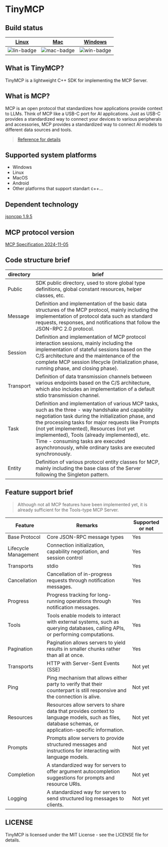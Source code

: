 ﻿# TinyMCP

## Build status
| [Linux][lin-link] | [Mac][mac-link] | [Windows][win-link] |
| :---------------: | :----------------: | :-----------------: |
| ![lin-badge]      | ![mac-badge]       | ![win-badge]        |

[lin-badge]: https://github.com/brinkqiang/TinyMCP/workflows/linux/badge.svg "linux build status"
[lin-link]:  https://github.com/brinkqiang/TinyMCP/actions/workflows/linux.yml "linux build status"
[mac-badge]: https://github.com/brinkqiang/TinyMCP/workflows/mac/badge.svg "mac build status"
[mac-link]:  https://github.com/brinkqiang/TinyMCP/actions/workflows/mac.yml "mac build status"
[win-badge]: https://github.com/brinkqiang/TinyMCP/workflows/win/badge.svg "win build status"
[win-link]:  https://github.com/brinkqiang/TinyMCP/actions/workflows/win.yml "win build status"

## What is TinyMCP?
TinyMCP is a lightweight C++ SDK for implementing the MCP Server.

## What is MCP?
MCP is an open protocol that standardizes how applications provide context to LLMs. Think of MCP like a USB-C port for AI applications. Just as USB-C provides a standardized way to connect your devices to various peripherals and accessories, MCP provides a standardized way to connect AI models to different data sources and tools.
> [Reference for details](https://modelcontextprotocol.io/introduction)

## Supported system platforms
* Windows
* Linux
* MacOS
* Android
* Other platforms that support standart c++...

## Dependent technology
[jsoncpp 1.9.5](https://github.com/open-source-parsers/jsoncpp)

## MCP protocol version
[MCP Specification 2024-11-05](https://modelcontextprotocol.io/specification/2024-11-05/index)

## Code structure brief
| directory | brief |
| --- | --- |
| Public | SDK public directory, used to store global type definitions, global constant resources, helper classes, etc. |
| Message | Definition and implementation of the basic data structures of the MCP protocol, mainly including the implementation of protocol data such as standard requests, responses, and notifications that follow the JSON-RPC 2.0 protocol. |
| Session | Definition and implementation of MCP protocol interaction sessions, mainly including the implementation of stateful sessions based on the C/S architecture and the maintenance of the complete MCP session lifecycle (initialization phase, running phase, and closing phase). |
| Transport | Definition of data transmission channels between various endpoints based on the C/S architecture, which also includes an implementation of a default stdio transmission channel. |
| Task | Definition and implementation of various MCP tasks, such as the three - way handshake and capability negotiation task during the initialization phase, and the processing tasks for major requests like Prompts (not yet implemented), Resources (not yet implemented), Tools (already implemented), etc. Time - consuming tasks are executed asynchronously, while ordinary tasks are executed synchronously. |
| Entity | Definition of various protocol entity classes for MCP, mainly including the base class of the Server following the Singleton pattern. |

## Feature support brief
> Although not all MCP features have been implemented yet, it is already sufficient for the Tools-type MCP Server.

| Feature | Remarks | Supported or not |
| --- | --- | --- |
| Base Protocol | Core JSON-RPC message types | Yes |
| Lifecycle Management | Connection initialization, capability negotiation, and session control | Yes |
| Transports | stdio | Yes |
| Cancellation | Cancellation of in-progress requests through notification messages. | Yes |
| Progress | Progress tracking for long-running operations through notification messages. | Yes |
| Tools | Tools enable models to interact with external systems, such as querying databases, calling APIs, or performing computations. | Yes |
| Pagination | Pagination allows servers to yield results in smaller chunks rather than all at once. | Yes |
| Transports | HTTP with Server-Sent Events (SSE) | Not yet |
| Ping | Ping mechanism that allows either party to verify that their counterpart is still responsive and the connection is alive. | Not yet |
| Resources | Resources allow servers to share data that provides context to language models, such as files, database schemas, or application-specific information. | Not yet |
| Prompts | Prompts allow servers to provide structured messages and instructions for interacting with language models. | Not yet |
| Completion | A standardized way for servers to offer argument autocompletion suggestions for prompts and resource URIs. | Not yet |
| Logging | A standardized way for servers to send structured log messages to clients. | Not yet |

## LICENSE
TinyMCP is licensed under the MIT License - see the LICENSE file for details.
